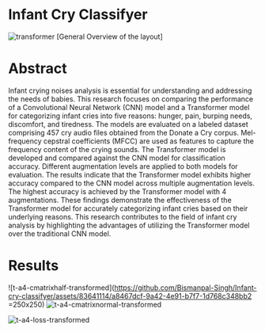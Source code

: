 # Infant Cry Classifyer
![transformer](https://github.com/Bismanpal-Singh/Infant-cry-classifyer/assets/83641114/52dc66e5-fbdf-4008-81e7-e389a156792a)
 [General Overview of the layout]
# Abstract 

Infant crying noises analysis is essential for understanding and addressing the needs of babies. This research focuses on comparing the performance of a Convolutional Neural Network (CNN) model and a Transformer model for categorizing infant cries into five reasons: hunger, pain, burping needs, discomfort, and tiredness. The models are evaluated on a labeled dataset comprising 457 cry audio files obtained from the Donate a Cry corpus. Mel-frequency cepstral coefficients (MFCC) are used as features to capture the frequency content of the crying sounds. The Transformer model is developed and compared against the CNN model for classification accuracy. Different augmentation levels are applied to both models for evaluation. The results indicate that the Transformer model exhibits higher accuracy compared to the CNN model across multiple augmentation levels. The highest accuracy is achieved by the Transformer model with 4 augmentations. These findings demonstrate the effectiveness of the Transformer model for accurately categorizing infant cries based on their underlying reasons. This research contributes to the field of infant cry analysis by highlighting the advantages of utilizing the Transformer model over the traditional CNN model.

# Results 

![t-a4-cmatrixhalf-transformed](https://github.com/Bismanpal-Singh/Infant-cry-classifyer/assets/83641114/a8467dcf-9a42-4e91-b7f7-1d768c348bb2 =250x250)
![t-a4-cmatrixnormal-transformed](https://github.com/Bismanpal-Singh/Infant-cry-classifyer/assets/83641114/7010d57c-1c10-4187-95f7-259642cdb4dc)

![t-a4-loss-transformed](https://github.com/Bismanpal-Singh/Infant-cry-classifyer/assets/83641114/d555289a-5335-4fdc-bc81-0ea726e9c65d)

